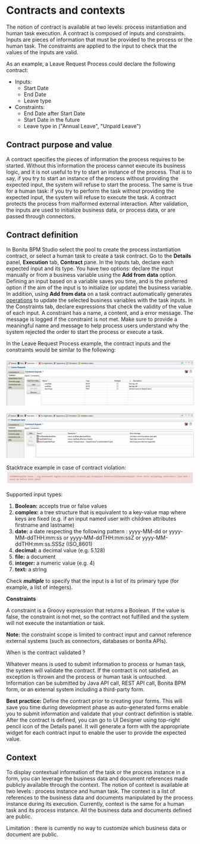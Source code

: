 # Contracts and contexts

The notion of contract is available at two levels: process instantiation and human task execution. A contract is composed of inputs and constraints. Inputs are pieces of information that must be provided to the process or the human task. The constraints are applied to the input to check that the values of the inputs are valid.

As an example, a Leave Request Process could declare the following contract:

* Inputs: 
  * Start Date
  * End Date
  * Leave type
* Constraints:
  * End Date after Start Date
  * Start Date in the future
  * Leave type in ("Annual Leave", "Unpaid Leave")

## Contract purpose and value

A contract specifies the pieces of information the process requires to be started. Without this information the process cannot execute its business logic, and it is not useful to try to start an instance of the process. That is to say, if you try to start an instance of the process without providing the expected input, the system will refuse to start the process. The same is true for a human task: if you try to perform the task without providing the expected input, the system will refuse to execute the task. A contract protects the process from malformed external interaction. After validation, the inputs are used to initialize business data, or process data, or are passed through connectors.

## Contract definition

In Bonita BPM Studio select the pool to create the process instantiation contract, or select a human task to create a task contract.
Go to the **Details** panel, **Execution** tab, **Contract** pane. In the Inputs tab, declare each expected input and its type. You have two options: declare the input manually or from a business variable using the **Add from data** option. Defining an input based on a variable saves you time, and is the preferred option if the aim of the input is to initialize (or update) the business variable. In addition, using **Add from data** on a task contract automatically generates [operations](operations.md) to update the selected business variables with the task inputs. In the Constraints tab, declare expressions that check the validity of the value of each input. A constraint has a name, a content, and a error message. The message is logged if the constraint is not met. Make sure to provide a meaningful name and message to help process users understand why the system rejected the order to start the process or execute a task.

In the Leave Request Process example, the contract inputs and the constraints would be similar to the following:

  ![](../images/images-6_0/contractDoc.PNG)


  ![](../images/images-6_0/ConstraintsDoc.PNG)


Stacktrace example in case of contract violation:
  ![](../images/images-6_0/constraintError.PNG)

Supported input types:

1. **Boolean:** accepts true or false values
2. **complex:** a tree structure that is equivalent to a key-value map where keys are fixed (e.g. if an input named user with children attributes firstname and lastname)
3. **date:** a date respecting the following pattern : yyyy-MM-dd or yyyy-MM-ddTHH:mm:ss or yyyy-MM-ddTHH:mm:ssZ or yyyy-MM-ddTHH:mm:ss.SSSz (ISO\_8601)
4. **decimal:** a decimal value (e.g. 5.128)
5. **file:** a document
6. **integer:** a numeric value (e.g. 4)
7. **text:** a string 

Check **_multiple_** to specify that the input is a list of its primary type (for example, a list of integers).

**Constraints**

A constraint is a Groovy expression that returns a Boolean. If the value is false, the constraint is not met, so the contract not fulfilled and the system will not execute the instantiation or task.

**Note:** the constraint scope is limited to contract input and cannot reference external systems (such as connectors, databases or bonita APIs).

When is the contract validated ?

Whatever means is used to submit information to process or human task, the system will validate the contract. If the contract is not satisfied, an exception is thrown and the process or human task is untouched. Information can be submitted by Java API call, REST API call, Bonita BPM form, or an external system including a third-party form. 

**Best practice:** Define the contract prior to creating your forms. This will save you time during development phase as auto-generated forms enable you to submit information and validate that your contract definition is stable. After the contract is defined, you can go to UI Designer using top-right pencil icon of the Details panel. It will generate a form with the appropriate widget for each contract input to enable the user to provide the expected value.

## Context

To display contextual information of the task or the process instance in a form, you can leverage the business data and document references made publicly available through the context. The notion of context is available at two levels : process instance and human task. The context is a list of references to the business data and documents manipulated by the process instance during its execution. 
Currently, context is the same for a human task and its process instance. All the business data and documents defined are public.

Limitation : there is currently no way to customize which business data or document are public.
